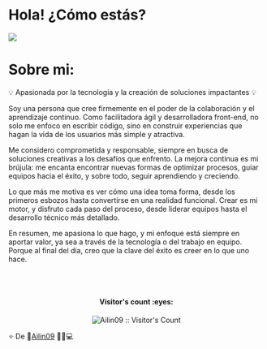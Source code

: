 <h1> Hola! ¿Cómo estás?</h1>


 

<img src='https://gifmaniacos.es/wp-content/uploads/2017/03/gif-dinosaurio-terrible-gifmaniacos.es-6.gif' >
<h1> Sobre mi:</h1>
💡 Apasionada por la tecnología y la creación de soluciones impactantes 💡

Soy una persona que cree firmemente en el poder de la colaboración y el aprendizaje continuo. Como facilitadora ágil y desarrolladora front-end, no solo me enfoco en escribir código, sino en construir experiencias que hagan la vida de los usuarios más simple y atractiva.

Me considero comprometida y responsable, siempre en busca de soluciones creativas a los desafíos que enfrento. La mejora continua es mi brújula: me encanta encontrar nuevas formas de optimizar procesos, guiar equipos hacia el éxito, y sobre todo, seguir aprendiendo y creciendo.

Lo que más me motiva es ver cómo una idea toma forma, desde los primeros esbozos hasta convertirse en una realidad funcional. Crear es mi motor, y disfruto cada paso del proceso, desde liderar equipos hasta el desarrollo técnico más detallado.

En resumen, me apasiona lo que hago, y mi enfoque está siempre en aportar valor, ya sea a través de la tecnología o del trabajo en equipo. Porque al final del día, creo que la clave del éxito es creer en lo que uno hace.

 

 <br/>
 <br/>
 <h4 align="center">Visitor's count :eyes:</h4>

<p align="center"><img src="https://profile-counter.glitch.me/{Ailin09}/count.svg" alt="Ailin09 :: Visitor's Count" /></p>

⭐️ De 👩‍[Ailin09](https://github.com/Ailin09) 👨‍💻💻
